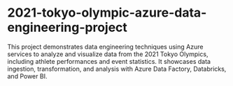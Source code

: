 # 2021-tokyo-olympic-azure-data-engineering-project
This project demonstrates data engineering techniques using Azure services to analyze and visualize data from the 2021 Tokyo Olympics, including athlete performances and event statistics. It showcases data ingestion, transformation, and analysis with Azure Data Factory, Databricks, and Power BI.
